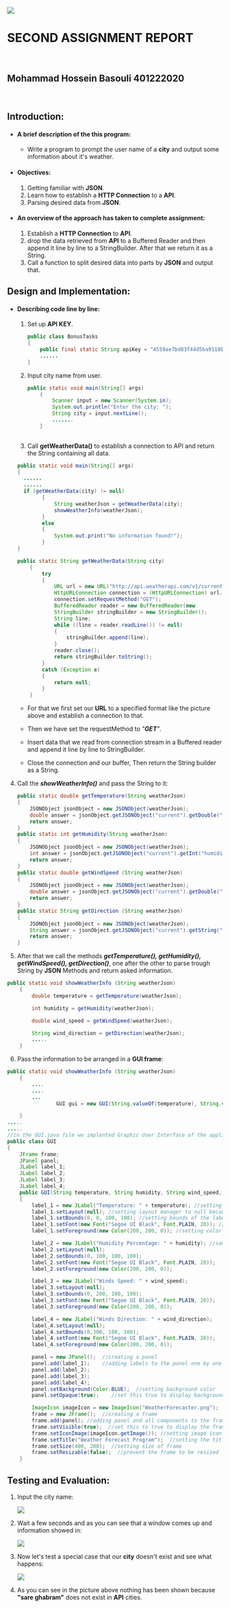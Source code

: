 ![](https://s2.uupload.ir/files/image-20230225235244334_femz.png)

# 					  					  					  					  SECOND ASSIGNMENT REPORT

​						

## 												 						  						  						   Mohammad Hossein Basouli     401222020



​									



















## **Introduction:**

- #### **A brief description of the this program:**
  
  - Write a program to prompt the user name of a **city** and output some information about it's weather.
- #### **Objectives:**
  
  1. Getting familiar with **JSON**.
  2. Learn how to establish a **HTTP Connection** to a **API**.
  3. Parsing desired data from **JSON**.
- #### **An overview of the approach has taken to complete assignment:**
  
  1. Establish a **HTTP Connection** to **API**.
  2. drop the data retrieved from **API** to a Buffered Reader and then append it line by line to a StringBuilder. After that we return it as a String.
  3. Call a function to split desired data into parts by **JSON** and output that.



## **Design and Implementation:**

- #### **Describing code line by line:**

  1. Set up **API KEY**.

     ```java
     public class BonusTasks
     {
         public final static String apiKey = "4559ae7bd83f44d5ba911803232502";
         ......
     }
     ```

     

    2. Input city name from user.

       

       ```java
       public static void main(String[] args)
           {
               Scanner input = new Scanner(System.in);
               System.out.println("Enter the city: ");
               String city = input.nextLine();
               .......
           }
          
       ```
  
  
  
  
  
  3. Call **getWeatherData()** to establish a connection to API and return the String containing all data.
  
  
  
  ```java
  public static void main(String[] args)
  {
  	......
  	......
  	if (getWeatherData(city) != null)
          {
              String weatherJson = getWeatherData(city);
              showWeatherInfo(weatherJson);
          }
          else
          {
              System.out.print("No information found!");
          }
  }
  
  public static String getWeatherData(String city)
      {
          try
          {
              URL url = new URL("http://api.weatherapi.com/v1/current.json?key=" + apiKey + "&q=" + city);
              HttpURLConnection connection = (HttpURLConnection) url.openConnection();
              connection.setRequestMethod("GET");
              BufferedReader reader = new BufferedReader(new 					InputStreamReader(connection.getInputStream()));
              StringBuilder stringBuilder = new StringBuilder();
              String line;
              while ((line = reader.readLine()) != null)
              {
                  stringBuilder.append(line);
              }
              reader.close();
              return stringBuilder.toString();
          }
          catch (Exception e)
          {
              return null;
          }
      }
  ```
  
  
  
  
  
  - For that we first set our **URL** to a specified format like the picture above and establish a connection to that.
  
  - Then  we have set the requestMethod to *"**GET**"*.
  
  - Insert data that we read from connection stream in a Buffered reader and append it line by line to StringBuilder.
  
  - Close the connection and our buffer, Then return the String builder as a String.
  
    

4. Call the ***showWeatherInfo()*** and pass the String to it:

   

   ```java
   public static double getTemperature(String weatherJson)
   {
       JSONObject jsonObject = new JSONObject(weatherJson);
       double answer = jsonObject.getJSONObject("current").getDouble("temp_c");
       return answer;
   }
   public static int getHumidity(String weatherJson)
   {
       JSONObject jsonObject = new JSONObject(weatherJson);
       int answer = jsonObject.getJSONObject("current").getInt("humidity");
       return answer;
   }
   public static double getWindSpeed (String weatherJson)
   {
       JSONObject jsonObject = new JSONObject(weatherJson);
       double answer = jsonObject.getJSONObject("current").getDouble("wind_kph");
       return answer;
   }
   public static String getDirection (String weatherJson)
   {
       JSONObject jsonObject = new JSONObject(weatherJson);
       String answer = jsonObject.getJSONObject("current").getString("wind_dir");
       return answer;
   }
   ```





5. After that we call the methods ***getTemperature(), getHumidity(), getWindSpeed(), getDirection()***,  one after the other to parse trough String by **JSON** Methods and return asked information. 



```java
public static void showWeatherInfo (String weatherJson)
    {
        double temperature = getTemperature(weatherJson);

        int humidity = getHumidity(weatherJson);

        double wind_speed = getWindSpeed(weatherJson);

        String wind_direction = getDirection(weatherJson);
        .....
    }
```



6. Pass the information to be arranged in a **GUI frame**:

```java
public static void showWeatherInfo (String weatherJson)
    {
        ....
        ....
        ...
                GUI gui = new GUI(String.valueOf(temperature), String.valueOf(humidity), String.valueOf(wind_speed), wind_direction);

    }
.....
.....
//in the GUI.java file we implented Graphic User Interface of the application
public class GUI
{
    JFrame frame;
    JPanel panel;
    JLabel label_1;
    JLabel label_2;
    JLabel label_3;
    JLabel label_4;
    public GUI(String temperature, String humidity, String wind_speed, String wind_direction)
    {
        label_1 = new JLabel("Temperature: " + temperature); //setting text of the label
        label_1.setLayout(null); //setting layout manager to null because we want to set positions manually
        label_1.setBounds(0, 0, 100, 100); //setting bounds of the label
        label_1.setFont(new Font("Segoe UI Black", Font.PLAIN, 20)); //setting style of the text
        label_1.setForeground(new Color(200, 200, 0)); //setting color of the text

        label_2 = new JLabel("Humidity Percentage: " + humidity); //same as above
        label_2.setLayout(null);                                                
        label_2.setBounds(0, 100, 100, 100);                  
        label_2.setFont(new Font("Segoe UI Black", Font.PLAIN, 20)); 
        label_2.setForeground(new Color(200, 200, 0));                 

        label_3 = new JLabel("Winds Speed: " + wind_speed);
        label_3.setLayout(null);
        label_3.setBounds(0, 200, 100, 100);
        label_3.setFont(new Font("Segoe UI Black", Font.PLAIN, 20));
        label_3.setForeground(new Color(200, 200, 0));

        label_4 = new JLabel("Winds Direction: " + wind_direction);
        label_4.setLayout(null);
        label_4.setBounds(0,300, 100, 100);
        label_4.setFont(new Font("Segoe UI Black", Font.PLAIN, 20));
        label_4.setForeground(new Color(200, 200, 0));

        panel = new JPanel();  //creating a panel
        panel.add(label_1);    //adding labels to the panel one by one
        panel.add(label_2);
        panel.add(label_3);
        panel.add(label_4);
        panel.setBackground(Color.BLUE);  //setting background color
        panel.setOpaque(true);    //set this true to display background color

        ImageIcon imageIcon = new ImageIcon("WeatherForecaster.png");   //creating frame icon
        frame = new JFrame();  //creating a frame
        frame.add(panel); //adding panel and all components to the frame
        frame.setVisible(true);  //set this to true to display the frame
        frame.setIconImage(imageIcon.getImage()); //setting image icon
        frame.setTitle("Weather Forecast Program");  //setting the title text
        frame.setSize(400, 200);  //setting size of frame
        frame.setResizable(false);  //prevent the frame to be resized
    }
```

## **Testing and Evaluation:**

1. Input the city name:

   

   ![](https://s2.uupload.ir/files/image-20230227040832729_mgy6.png)

2. Wait a few seconds and as you can see that a window comes up and information showed in:

   ![](https://s2.uupload.ir/files/image-20230301214457442_o3gg.png)

3. Now let's test a special case that our **city** doesn't exist and see what happens:

   ![](https://s2.uupload.ir/files/image-20230227041212738_ubcz.png)		

4. As you can see in the picture above nothing has been shown because **"sare ghabram"** does not exist in **API** cities.

